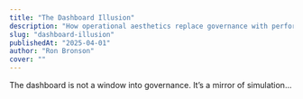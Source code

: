 ```yaml
---
title: "The Dashboard Illusion"
description: "How operational aesthetics replace governance with performance—and why dashboards are the new monuments of control."
slug: "dashboard-illusion"
publishedAt: "2025-04-01"
author: "Ron Bronson"
cover: ""
---
```


The dashboard is not a window into governance. It’s a mirror of simulation...


